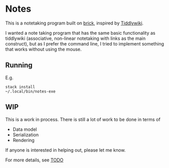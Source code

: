 # Notes

This is a notetaking program built on [brick](https://github.com/jtdaugherty/brick),
inspired by [Tiddlywiki](https://tiddlywiki.com/).

I wanted a note taking program that has the same basic functionality as
tiddlywiki (associative, non-linear notetaking with links as the main
construct), but as I prefer the command line, I tried to implement something
that works without using the mouse.

## Running

E.g.
```
stack install
~/.local/bin/notes-exe
```

## WIP

This is a work in process. There is still a lot of work to be done in terms of

- Data model
- Serialization
- Rendering

If anyone is interested in helping out, please let me know.

For more details, see [TODO](todo.md)
